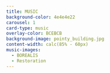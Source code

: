 ```yaml
---
title: MUSIC
background-color: 4e4e4e22
carousel: 1
card-type: music
overlay-color: BCEBCB
background-image: pointy_building.jpg
content-width: calc(85% - 60px)
music-images:
  - BOREALIS
  - Restoration
---
```


<!-- <img class="music-image" src="{{ site.baseurl }}/assets/img/Borealis.png"/>
<img class="music-image" src="{{ site.baseurl }}/assets/img/Borealis.png"/> -->

